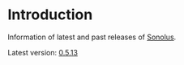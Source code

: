 # Introduction

Information of latest and past releases of [Sonolus](https://sonolus.com).

Latest version: [0.5.13](./versions/0.5.13.md)

